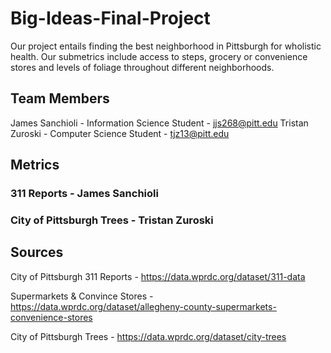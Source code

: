 # Big-Ideas-Final-Project

Our project entails finding the best neighborhood in Pittsburgh for wholistic health. Our submetrics include access to steps, grocery or convenience stores and levels of foliage throughout different neighborhoods. 


## Team Members
James Sanchioli - Information Science Student - jjs268@pitt.edu
Tristan Zuroski - Computer Science Student - tjz13@pitt.edu

## Metrics
### 311 Reports - James Sanchioli

### City of Pittsburgh Trees - Tristan Zuroski

## Sources

City of Pittsburgh 311 Reports - https://data.wprdc.org/dataset/311-data

Supermarkets & Convince Stores - https://data.wprdc.org/dataset/allegheny-county-supermarkets-convenience-stores

City of Pittsburgh Trees - https://data.wprdc.org/dataset/city-trees
